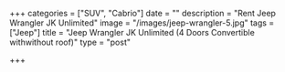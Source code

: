 +++
categories = ["SUV", "Cabrio"]
date = ""
description = "Rent Jeep Wrangler JK Unlimited"
image = "/images/jeep-wrangler-5.jpg"
tags = ["Jeep"]
title = "Jeep Wrangler JK Unlimited (4 Doors Convertible withwithout roof)"
type = "post"

+++
